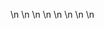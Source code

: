 

















































\n
\n
\n
\n
\n
\n
\n
\n


















































































































































































































































































